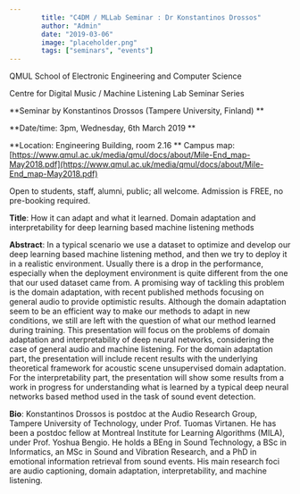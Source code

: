 ```yaml
---
        title: "C4DM / MLLab Seminar : Dr Konstantinos Drossos"
        author: "Admin"
        date: "2019-03-06"
        image: "placeholder.png"
        tags: ["seminars", "events"]
---
```


QMUL School of Electronic Engineering and Computer Science

Centre for Digital Music / Machine Listening Lab Seminar Series

**Seminar by Konstantinos Drossos (Tampere University, Finland) **

**Date/time: 3pm, Wednesday, 6th March 2019 **

**Location: Engineering Building, room 2.16 **
Campus map: [https://www.qmul.ac.uk/media/qmul/docs/about/Mile-End_map-May2018.pdf](https://www.qmul.ac.uk/media/qmul/docs/about/Mile-End_map-May2018.pdf)

Open to students, staff, alumni, public; all welcome.
Admission is FREE, no pre-booking required.

<b>Title</b>: How it can adapt and what it learned. Domain adaptation and interpretability for deep learning based machine listening methods

<b>Abstract</b>:
In a typical scenario we use a dataset to optimize and develop our deep learning based machine listening method, and then we try to deploy it in a realistic environment. Usually there is a drop in the performance, especially when the deployment environment is quite different from the one that our used dataset came from. A promising way of tackling this problem is the domain adaptation, with recent published methods focusing on general audio to provide optimistic results. Although the domain adaptation seem to be an efficient way to make our methods to adapt in new conditions, we still are left with the question of what our method learned during training. This presentation will focus on the problems of domain adaptation and interpretability of deep neural networks, considering the case of general audio and machine listening. For the domain adaptation part, the presentation will include recent results with the underlying theoretical framework for acoustic scene unsupervised domain adaptation. For the interpretability part, the presentation will show some results from a work in progress for understanding what is learned by a typical deep neural networks based method used in the task of sound event detection.

<b>Bio</b>:
Konstantinos Drossos is postdoc at the Audio Research Group, Tampere University of Technology, under Prof. Tuomas Virtanen. He has been a postdoc fellow at Montreal Institute for Learning Algorithms (MILA), under Prof. Yoshua Bengio. He holds a BEng in Sound Technology, a BSc in Informatics, an MSc in Sound and Vibration Research, and a PhD in emotional information retrieval from sound events. His main research foci are audio captioning, domain adaptation, interpretability, and machine listening.

